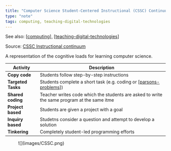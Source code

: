 ```yaml
---
title: "Computer Science Student-Centered Instructional (CSSC) Continuum"
type: "note"
tags: computing, teaching-digital-technologies
---
```


See also: [[computing]], [[teaching-digital-technologies]]

Source: [CSSC Instructional continuum](https://textbooks.cs.ksu.edu/tlcs/4-designing-cs-lessons/03-instructional-continuum/index.html)

A representation of the cognitive loads for learning computer science.

| Activity | Description |
|---|---|
| **Copy code** | Students follow step-by-step instructions | 
| **Targeted Tasks** | Students complete a short task (e.g. coding or [[parsons-problems]]) |
| **Shared coding** | Teacher writes code which the students are asked to write the same program at the same itme
| **Project based** | Students are given a project with a goal | 
| **Inquiry based** | Studetns consider a question and attempt to develop a solution |
| **Tinkering** | Completely student-led programming efforts |

<figure markdown>
![](images/CSSC.png)
</figure>


[//begin]: # "Autogenerated link references for markdown compatibility"
[computing]: ../../computing/computing "Computing"
[teaching-digital-technologies]: teaching-digital-technologies "Teaching Digital Technologies"
[parsons-problems]: ../../computing/parsons-problems "Parson's problems"
[//end]: # "Autogenerated link references"